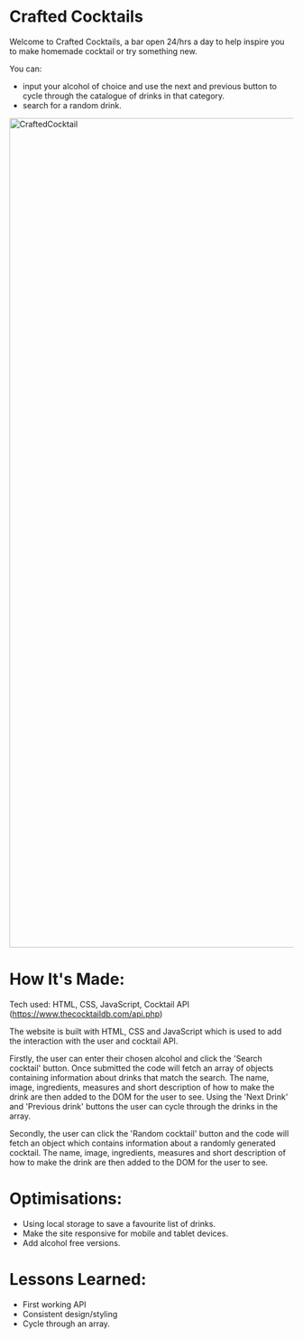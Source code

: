 # Crafted Cocktails

Welcome to Crafted Cocktails, a bar open 24/hrs a day to help inspire you to make homemade cocktail or try something new. 

You can:
- input your alcohol of choice and use the next and previous button to cycle through the catalogue of drinks in that category.
- search for a random drink.

<img width="1470" alt="CraftedCocktail" src="https://github.com/AndyMLearmouth92/Cocktail-generator/assets/108182837/4c230260-ce41-410b-b5de-32c88e64f907">

# How It's Made:
Tech used: HTML, CSS, JavaScript, Cocktail API (https://www.thecocktaildb.com/api.php)

The website is built with HTML, CSS and JavaScript which is used to add the interaction with the user and cocktail API. 

Firstly, the user can enter their chosen alcohol and click the 'Search cocktail' button. Once submitted the code will fetch an array of objects containing information about drinks that match the search. The name, image, ingredients, measures and short description of how to make the drink are then added to the DOM for the user to see. Using the 'Next Drink' and 'Previous drink' buttons the user can cycle through the drinks in the array.

Secondly, the user can click the 'Random cocktail' button and the code will fetch an object which contains information about a randomly generated cocktail. The name, image, ingredients, measures and short description of how to make the drink are then added to the DOM for the user to see.

# Optimisations:
+ Using local storage to save a favourite list of drinks.
+ Make the site responsive for mobile and tablet devices.
+ Add alcohol free versions.

# Lessons Learned:
+ First working API
+ Consistent design/styling
+ Cycle through an array.
